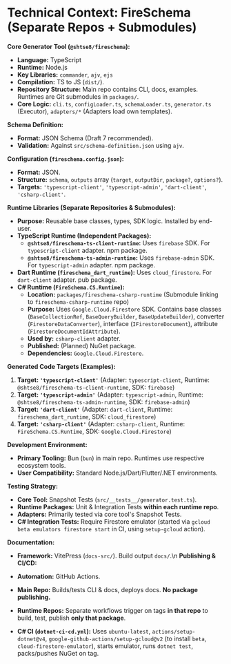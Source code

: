 <!-- Version: 1.6 | Last Updated: 2025-04-06 | Updated By: Cline -->
# Technical Context: FireSchema (Separate Repos + Submodules)

**Core Generator Tool (`@shtse8/fireschema`):**

- **Language:** TypeScript
- **Runtime:** Node.js
- **Key Libraries:** `commander`, `ajv`, `ejs`
- **Compilation:** TS to JS (`dist/`).
- **Repository Structure:** Main repo contains CLI, docs, examples. Runtimes are Git submodules in `packages/`.
- **Core Logic:** `cli.ts`, `configLoader.ts`, `schemaLoader.ts`, `generator.ts` (Executor), `adapters/*` (Adapters load own templates).

**Schema Definition:**

- **Format:** JSON Schema (Draft 7 recommended).
- **Validation:** Against `src/schema-definition.json` using `ajv`.

**Configuration (`fireschema.config.json`):**

- **Format:** JSON.
- **Structure:** `schema`, `outputs` array (`target`, `outputDir`, `package?`, `options?`).
- **Targets:** `'typescript-client'`, `'typescript-admin'`, `'dart-client'`, `'csharp-client'`.

**Runtime Libraries (Separate Repositories & Submodules):**

- **Purpose:** Reusable base classes, types, SDK logic. Installed by end-user.
- **TypeScript Runtime (Independent Packages):**
  - **`@shtse8/fireschema-ts-client-runtime`:** Uses `firebase` SDK. For `typescript-client` adapter. npm package.
  - **`@shtse8/fireschema-ts-admin-runtime`:** Uses `firebase-admin` SDK. For `typescript-admin` adapter. npm package.
- **Dart Runtime (`fireschema_dart_runtime`):** Uses `cloud_firestore`. For `dart-client` adapter. pub package.
- **C# Runtime (`FireSchema.CS.Runtime`):**
  - **Location:** `packages/fireschema-csharp-runtime` (Submodule linking to `fireschema-csharp-runtime` repo)
  - **Purpose:** Uses `Google.Cloud.Firestore` SDK. Contains base classes (`BaseCollectionRef`, `BaseQueryBuilder`, `BaseUpdateBuilder`), converter (`FirestoreDataConverter`), interface (`IFirestoreDocument`), attribute (`FirestoreDocumentIdAttribute`).
  - **Used by:** `csharp-client` adapter.
  - **Published:** (Planned) NuGet package.
  - **Dependencies:** `Google.Cloud.Firestore`.

**Generated Code Targets (Examples):**

1.  **Target: `'typescript-client'`** (Adapter: `typescript-client`, Runtime: `@shtse8/fireschema-ts-client-runtime`, SDK: `firebase`)
2.  **Target: `'typescript-admin'`** (Adapter: `typescript-admin`, Runtime: `@shtse8/fireschema-ts-admin-runtime`, SDK: `firebase-admin`)
3.  **Target: `'dart-client'`** (Adapter: `dart-client`, Runtime: `fireschema_dart_runtime`, SDK: `cloud_firestore`)
4.  **Target: `'csharp-client'`** (Adapter: `csharp-client`, Runtime: `FireSchema.CS.Runtime`, SDK: `Google.Cloud.Firestore`)

**Development Environment:**

- **Primary Tooling:** Bun (`bun`) in main repo. Runtimes use respective ecosystem tools.
- **User Compatibility:** Standard Node.js/Dart/Flutter/.NET environments.

**Testing Strategy:**

- **Core Tool:** Snapshot Tests (`src/__tests__/generator.test.ts`).
- **Runtime Packages:** Unit & Integration Tests **within each runtime repo**.
- **Adapters:** Primarily tested via core tool's Snapshot Tests.
- **C# Integration Tests:** Require Firestore emulator (started via `gcloud beta emulators firestore start` in CI, using `setup-gcloud` action).

**Documentation:**

- **Framework:** VitePress (`docs-src/`). Build output `docs/`.\n
**Publishing & CI/CD:**

- **Automation:** GitHub Actions.
- **Main Repo:** Builds/tests CLI & docs, deploys docs. **No package publishing.**
- **Runtime Repos:** Separate workflows trigger on tags **in that repo** to build, test, publish **only that package**.
- **C# CI (`dotnet-ci-cd.yml`):** Uses `ubuntu-latest`, `actions/setup-dotnet@v4`, `google-github-actions/setup-gcloud@v2` (to install `beta`, `cloud-firestore-emulator`), starts emulator, runs `dotnet test`, packs/pushes NuGet on tag.
